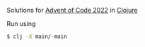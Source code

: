 Solutions for [Advent of Code 2022](https://adventofcode.com/2022) in [Clojure](https://clojure.org)

Run using
```bash
$ clj -X main/-main
```
